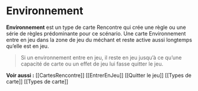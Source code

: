 # Environnement
**Environnement** est un type de carte Rencontre qui crée une règle ou une série de règles prédominante pour ce scénario. Une carte Environnement entre en jeu dans la zone de jeu du méchant et reste active aussi longtemps qu’elle est en jeu.

> Si un environnement entre en jeu, il reste en jeu jusqu’à ce qu’une capacité de carte ou un effet de jeu lui fasse quitter le jeu.

**Voir aussi :**
[[CartesRencontre]]
[[EntrerEnJeu]]
[[Quitter le jeu]]
[[Types de carte]]
[[Types de carte]]